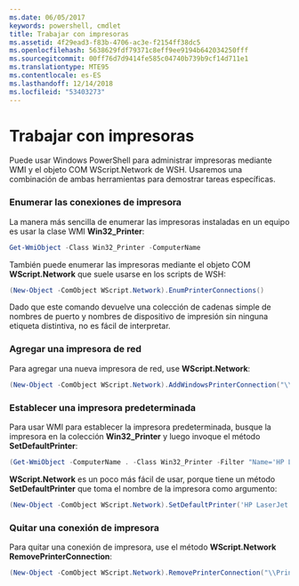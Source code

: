 ```yaml
---
ms.date: 06/05/2017
keywords: powershell, cmdlet
title: Trabajar con impresoras
ms.assetid: 4f29ead3-f83b-4706-ac3e-f2154ff38dc5
ms.openlocfilehash: 5638629fdf79371c8eff9ee9194b642034250fff
ms.sourcegitcommit: 00ff76d7d9414fe585c04740b739b9cf14d711e1
ms.translationtype: MTE95
ms.contentlocale: es-ES
ms.lasthandoff: 12/14/2018
ms.locfileid: "53403273"
---
```

# <a name="working-with-printers"></a>Trabajar con impresoras

Puede usar Windows PowerShell para administrar impresoras mediante WMI y el objeto COM WScript.Network de WSH. Usaremos una combinación de ambas herramientas para demostrar tareas específicas.

### <a name="listing-printer-connections"></a>Enumerar las conexiones de impresora

La manera más sencilla de enumerar las impresoras instaladas en un equipo es usar la clase WMI **Win32_Printer**:

```powershell
Get-WmiObject -Class Win32_Printer -ComputerName
```

También puede enumerar las impresoras mediante el objeto COM **WScript.Network** que suele usarse en los scripts de WSH:

```powershell
(New-Object -ComObject WScript.Network).EnumPrinterConnections()
```

Dado que este comando devuelve una colección de cadenas simple de nombres de puerto y nombres de dispositivo de impresión sin ninguna etiqueta distintiva, no es fácil de interpretar.

### <a name="adding-a-network-printer"></a>Agregar una impresora de red

Para agregar una nueva impresora de red, use **WScript.Network**:

```powershell
(New-Object -ComObject WScript.Network).AddWindowsPrinterConnection("\\Printserver01\Xerox5")
```

### <a name="setting-a-default-printer"></a>Establecer una impresora predeterminada

Para usar WMI para establecer la impresora predeterminada, busque la impresora en la colección **Win32_Printer** y luego invoque el método **SetDefaultPrinter**:

```powershell
(Get-WmiObject -ComputerName . -Class Win32_Printer -Filter "Name='HP LaserJet 5Si'").SetDefaultPrinter()
```

**WScript.Network** es un poco más fácil de usar, porque tiene un método **SetDefaultPrinter** que toma el nombre de la impresora como argumento:

```powershell
(New-Object -ComObject WScript.Network).SetDefaultPrinter('HP LaserJet 5Si')
```

### <a name="removing-a-printer-connection"></a>Quitar una conexión de impresora

Para quitar una conexión de impresora, use el método **WScript.Network RemovePrinterConnection**:

```powershell
(New-Object -ComObject WScript.Network).RemovePrinterConnection("\\Printserver01\Xerox5")
```